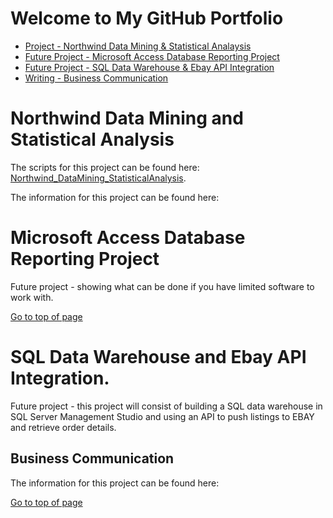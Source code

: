 # Welcome to My GitHub Portfolio

- [Project - Northwind Data Mining & Statistical Analaysis](#northwind-data-mining-and-statistical-analysis)
- [Future Project - Microsoft Access Database Reporting Project](#microsoft-access-database-reporting-project)
- [Future Project - SQL Data Warehouse & Ebay API Integration](#sql-data-warehouse-and-ebay-api-integration)
- [Writing - Business Communication](#business-communication)

 
# Northwind Data Mining and Statistical Analysis
 
 The scripts for this project can be found here: [Northwind_DataMining_StatisticalAnalysis](https://github.com/AKEMMONS2/Northwind_DataMining_StatisticalAnalysis.git).
 
 The information for this project can be found here: 


# Microsoft Access Database Reporting Project

Future project - showing what can be done if you have limited software to work with. 

[Go to top of page](#welcome-to-my-github-portfolio)

# SQL Data Warehouse and Ebay API Integration.

Future project - this project will consist of building a SQL data warehouse in SQL Server Management Studio and using an API to push listings to EBAY and retrieve order details. 


## Business Communication

The information for this project can be found here: 

[Go to top of page](#welcome-to-my-github-portfolio)

